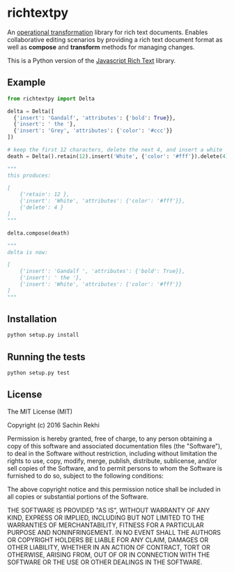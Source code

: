 # richtextpy

An [operational transformation](https://en.wikipedia.org/wiki/Operational_transformation) library for rich text documents. Enables collaborative editing scenarios by providing a rich text document format as well as **compose** and **transform** methods for managing changes.

This is a Python version of the [Javascript Rich Text](https://github.com/ottypes/rich-text) library.

## Example

```python
from richtextpy import Delta

delta = Delta([
  {'insert': 'Gandalf', 'attributes': {'bold': True}},
  {'insert': ' the '},
  {'insert': 'Grey', 'attributes': {'color': '#ccc'}}
])

# keep the first 12 characters, delete the next 4, and insert a white 'White'
death = Delta().retain(12).insert('White', {'color': '#fff'}).delete(4)

"""
this produces:

[
	{'retain': 12 },
	{'insert': 'White', 'attributes': {'color': '#fff'}},
	{'delete': 4 }
]
"""

delta.compose(death)

"""
delta is now:

[
	{'insert': 'Gandalf ', 'attributes': {'bold': True}},
	{'insert': ' the '},
	{'insert': 'White', 'attributes': {'color': '#fff'}}
]
"""
```

## Installation
```python
python setup.py install
```

## Running the tests
```python
python setup.py test
```

## License

The MIT License (MIT)

Copyright (c) 2016 Sachin Rekhi

Permission is hereby granted, free of charge, to any person obtaining a copy
of this software and associated documentation files (the "Software"), to deal
in the Software without restriction, including without limitation the rights
to use, copy, modify, merge, publish, distribute, sublicense, and/or sell
copies of the Software, and to permit persons to whom the Software is
furnished to do so, subject to the following conditions:

The above copyright notice and this permission notice shall be included in
all copies or substantial portions of the Software.

THE SOFTWARE IS PROVIDED "AS IS", WITHOUT WARRANTY OF ANY KIND, EXPRESS OR
IMPLIED, INCLUDING BUT NOT LIMITED TO THE WARRANTIES OF MERCHANTABILITY,
FITNESS FOR A PARTICULAR PURPOSE AND NONINFRINGEMENT. IN NO EVENT SHALL THE
AUTHORS OR COPYRIGHT HOLDERS BE LIABLE FOR ANY CLAIM, DAMAGES OR OTHER
LIABILITY, WHETHER IN AN ACTION OF CONTRACT, TORT OR OTHERWISE, ARISING FROM,
OUT OF OR IN CONNECTION WITH THE SOFTWARE OR THE USE OR OTHER DEALINGS IN
THE SOFTWARE.
